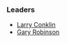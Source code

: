 ### Leaders

* [Larry Conklin](mailto:larry.conklin@owasp.org)
* [Gary Robinson](mailto:gary.robinson@owasp.org)
